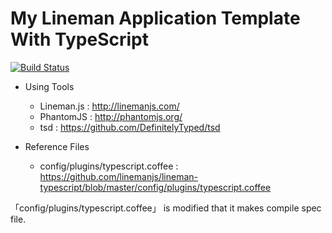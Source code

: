 # My Lineman Application Template With TypeScript

[![Build Status](https://travis-ci.org/duyoji/lineman-typescript-template.svg?branch=master)](https://travis-ci.org/duyoji/lineman-typescript-template)

- Using Tools
  - Lineman.js : http://linemanjs.com/
  - PhantomJS  : http://phantomjs.org/
  - tsd        : https://github.com/DefinitelyTyped/tsd

- Reference Files
  - config/plugins/typescript.coffee : https://github.com/linemanjs/lineman-typescript/blob/master/config/plugins/typescript.coffee

「config/plugins/typescript.coffee」 is modified that it makes compile spec file.